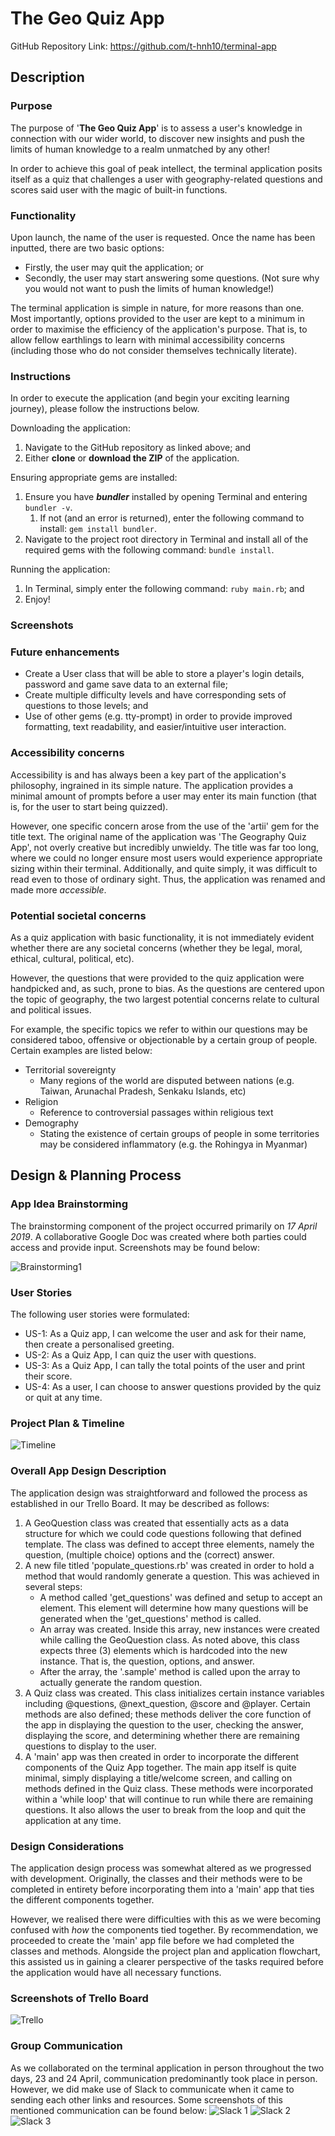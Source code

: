 # The Geo Quiz App

GitHub Repository Link: https://github.com/t-hnh10/terminal-app

## Description

### Purpose

The purpose of '**The Geo Quiz App**' is to assess a user's knowledge in connection with our wider world, to discover new insights and push the limits of human knowledge to a realm unmatched by any other!

In order to achieve this goal of peak intellect, the terminal application posits itself as a quiz that challenges a user with geography-related questions and scores said user with the magic of built-in functions.

### Functionality

Upon launch, the name of the user is requested. Once the name has been inputted, there are two basic options:
- Firstly, the user may quit the application; or
- Secondly, the user may start answering some questions.
(Not sure why you would not want to push the limits of human knowledge!)

The terminal application is simple in nature, for more reasons than one. Most importantly, options provided to the user are kept to a minimum in order to maximise the efficiency of the application's purpose. That is, to allow fellow earthlings to learn with minimal accessibility concerns (including those who do not consider themselves technically literate).

### Instructions

In order to execute the application (and begin your exciting learning journey), please follow the instructions below.

Downloading the application:
1. Navigate to the GitHub repository as linked above; and
2. Either **clone** or **download the ZIP** of the application.

Ensuring appropriate gems are installed:
1. Ensure you have ***bundler*** installed by opening Terminal and entering `bundler -v`.
    1. If not (and an error is returned), enter the following command to install: `gem install bundler`.
2. Navigate to the project root directory in Terminal and install all of the required gems with the following command: `bundle install`.

Running the application:
1. In Terminal, simply enter the following command: `ruby main.rb`; and
2. Enjoy!

### Screenshots

### Future enhancements
- Create a User class that will be able to store a player's login details, password and game save data to an external file;
- Create multiple difficulty levels and have corresponding sets of questions to those levels; and
- Use of other gems (e.g. tty-prompt) in order to provide improved formatting, text readability, and easier/intuitive user interaction.
  
### Accessibility concerns

Accessibility is and has always been a key part of the application's philosophy, ingrained in its simple nature. The application provides a minimal amount of prompts before a user may enter its main function (that is, for the user to start being quizzed).

However, one specific concern arose from the use of the 'artii' gem for the title text. The original name of the application was 'The Geography Quiz App', not overly creative but incredibly unwieldy. The title was far too long, where we could no longer ensure most users would experience appropriate sizing within their terminal. Additionally, and quite simply, it was difficult to read even to those of ordinary sight. Thus, the application was renamed and made more *accessible*.

### Potential societal concerns

As a quiz application with basic functionality, it is not immediately evident whether there are any societal concerns (whether they be legal, moral, ethical, cultural, political, etc).

However, the questions that were provided to the quiz application were handpicked and, as such, prone to bias. As the questions are centered upon the topic of geography, the two largest potential concerns relate to cultural and political issues.

For example, the specific topics we refer to within our questions may be considered taboo, offensive or objectionable by a certain group of people. Certain examples are listed below:
- Territorial sovereignty
    - Many regions of the world are disputed between nations (e.g. Taiwan, Arunachal Pradesh, Senkaku Islands, etc)
- Religion
    - Reference to controversial passages within religious text
- Demography
    - Stating the existence of certain groups of people in some territories may be considered inflammatory (e.g. the Rohingya in Myanmar)

## Design & Planning Process

### App Idea Brainstorming

The brainstorming component of the project occurred primarily on *17 April 2019*. A collaborative Google Doc was created where both parties could access and provide input. Screenshots may be found below:

![Brainstorming1](docs/brainstorming.png "Brainstorming Document")

### User Stories

The following user stories were formulated:
- US-1: As a Quiz app, I can welcome the user and ask for their name, then create a personalised greeting.
- US-2: As a Quiz App, I can quiz the user with questions.
- US-3: As a Quiz App, I can tally the total points of the user and print their score.
- US-4: As a user, I can choose to answer questions provided by the quiz or quit at any time.

### Project Plan & Timeline

![Timeline](docs/timeline.png "Project Plan & Timeline")

### Overall App Design Description

The application design was straightforward and followed the process as established in our Trello Board. It may be described as follows:
1. A GeoQuestion class was created that essentially acts as a data structure for which we could code questions following that defined template. The class was defined to accept three elements, namely the question, (multiple choice) options and the (correct) answer.
2. A new file titled 'populate_questions.rb' was created in order to hold a method that would randomly generate a question. This was achieved in several steps:
    - A method called 'get_questions' was defined and setup to accept an element. This element will determine how many questions will be generated when the 'get_questions' method is called.
    - An array was created. Inside this array, new instances were created while calling the GeoQuestion class. As noted above, this class expects three (3) elements which is hardcoded into the new instance. That is, the question, options, and answer.
    - After the array, the '.sample' method is called upon the array to actually generate the random question.
3. A Quiz class was created. This class initializes certain instance variables including @questions, @next_question, @score and @player. Certain methods are also defined; these methods deliver the core function of the app in displaying the question to the user, checking the answer, displaying the score, and determining whether there are remaining questions to display to the user.
4. A 'main' app was then created in order to incorporate the different components of the Quiz App together. The main app itself is quite minimal, simply displaying a title/welcome screen, and calling on methods defined in the Quiz class. These methods were incorporated within a 'while loop' that will continue to run while there are remaining questions. It also allows the user to break from the loop and quit the application at any time.

### Design Considerations

The application design process was somewhat altered as we progressed with development. Originally, the classes and their methods were to be completed in entirety before incorporating them into a 'main' app that ties the different components together.

However, we realised there were difficulties with this as we were becoming confused with *how* the components tied together. By recommendation, we proceeded to create the 'main' app file before we had completed the classes and methods. Alongside the project plan and application flowchart, this assisted us in gaining a clearer perspective of the tasks required before the application would have all necessary functions.

### Screenshots of Trello Board

![Trello](docs/trello_board.png "Trello Board")

### Group Communication

As we collaborated on the terminal application in person throughout the two days, 23 and 24 April, communication predominantly took place in person. However, we did make use of Slack to communicate when it came to sending each other links and resources. Some screenshots of this mentioned communication can be found below:
![Slack 1](docs/slack1.png "Slack Communication Screenshot 1")
![Slack 2](docs/slack2.png "Slack Communication Screenshot 2")
![Slack 3](docs/slack3.png "Slack Communication Screenshot 3")